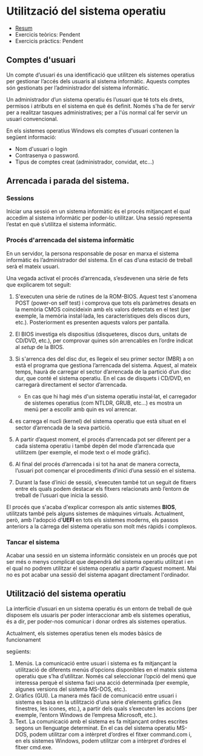 Utilització del sistema operatiu
========================================


* [Resum](https://gitpitch.com/jrodr236/som/master?p=UtilitzacioSistemesPropietaris)
* Exercicis teòrics: Pendent
* Exercicis pràctics: Pendent

Comptes d'usuari
----------------

Un compte d’usuari és una identificació que utilitzen els sistemes
operatius per gestionar l’accés dels usuaris al sistema informàtic.
Aquests comptes són gestionats per l’administrador del sistema
informàtic.

Un administrador d’un sistema operatiu és l’usuari que té tots els
drets, permisos i atributs en el sistema en què és definit. Només s'ha
de fer servir per a realitzar tasques administratives; per a l'ús normal
cal fer servir un usuari convencional.

En els sistemes operatius Windows els comptes d'usuari contenen la
següent informació:

-   Nom d'usuari o login
-   Contrasenya o password.
-   Tipus de comptes creat (administrador, convidat, etc...)

Arrencada i parada del sistema.
-------------------------------

### Sessions

Iniciar una sessió en un sistema informàtic és el procés mitjançant el
qual accedim al sistema informàtic per poder-lo utilitzar. Una sessió
representa l’estat en què s’utilitza el sistema informàtic.

### Procés d'arrencada del sistema informàtic

En un servidor, la persona responsable de posar en marxa el sistema
informàtic és l’administrador del sistema. En el cas d’una estació de
treball serà el mateix usuari.

Una vegada activat el procés d’arrencada, s’esdevenen una sèrie de fets
que explicarem tot seguit:

1.  S'executen una sèrie de rutines de la ROM-BIOS. Aquest test
    s'anomena POST (power-on self test) i comprova que tots els
    paràmetres desats en la memòria CMOS coincideixin amb els valors
    detectats en el test (per exemple, la memòria instal·lada, les
    característiques dels discos durs, etc.). Posteriorment es presenten
    aquests valors per pantalla.
2.  El BIOS investiga els dispositius (disqueteres, discos durs, unitats
    de CD/DVD, etc.), per comprovar quines són arrencables en l’ordre
    indicat al *setup* de la BIOS.
3.  Si s'arrenca des del disc dur, es llegeix el seu primer sector (MBR)
    a on està el programa que gestiona l’arrencada del sistema. Aquest,
    al mateix temps, haurà de carregar el sector d’arrencada de la
    partició d’un disc dur, que conté el sistema operatiu. En el cas de
    disquets i CD/DVD, en carregarà directament el sector d’arrencada.

    -   En cas que hi hagi més d'un sistema operatiu instal·lat, el
    carregador de sistemes operatius (com NTLDR, GRUB, etc...) es mostra
    un menú per a escollir amb quin es vol arrencar.

1.  es carrega el nucli (kernel) del sistema operatiu que està situat en
    el sector d’arrencada de la seva partició.
2.  A partir d’aquest moment, el procés d’arrencada pot ser diferent per
    a cada sistema operatiu i també depèn del mode d’arrencada que
    utilitzem (per exemple, el mode text o el mode gràfic).
3.  Al final del procés d’arrencada i si tot ha anat de manera correcta,
    l’usuari pot començar el procediments d’inici d’una sessió en el
    sistema.
4.  Durant la fase d’inici de sessió, s’executen també tot un seguit de
    fitxers entre els quals podem destacar els fitxers relacionats amb
    l’entorn de treball de l’usuari que inicia la sessió.

El procés que s'acaba d'explicar correspon als antic sistemes **BIOS**, utilitzats també pels alguns sistemes de màquines virtuals. Actualment, però, amb l'adopció d'**UEFI** en tots els sistemes moderns, els passos anteriors a la càrrega del sistema operatiu son molt més ràpids i complexos.


### Tancar el sistema

Acabar una sessió en un sistema informàtic consisteix en un procés que
pot ser més o menys complicat que dependrà del sistema operatiu
utilitzat i en el qual no podrem utilitzar el sistema operatiu a partir
d’aquest moment. Mai no es pot acabar una sessió del sistema apagant
directament l'ordinador.

Utilització del sistema operatiu
--------------------------------

La interfície d’usuari en un sistema operatiu és un entorn de treball de
què disposem els usuaris per poder interaccionar amb els sistemes
operatius, és a dir, per poder-nos comunicar i donar ordres als sistemes
operatius.

Actualment, els sistemes operatius tenen els modes bàsics de
funcionament

següents:

1.  Menús. La comunicació entre usuari i sistema es fa mitjançant la
    utilització de diferents menús d’opcions disponibles en el mateix
    sistema operatiu que s’ha d’utilitzar. Només cal seleccionar l’opció
    del menú que interessa perquè el sistema faci una acció determinada
    (per exemple, algunes versions del sistema MS-DOS, etc.).
2.  Gràfics (GUI). La manera més fàcil de comunicació entre usuari i
    sistema es basa en la utilització d’una sèrie d’elements gràfics
    (les finestres, les icones, etc.), a partir dels quals s’executen
    les accions (per exemple, l’entorn Windows de l’empresa Microsoft,
    etc.).
3.  Text. La comunicació amb el sistema es fa mitjançant ordres escrites
    segons un llenguatge determinat. En el cas del sistema operatiu
    MS-DOS, podem utilitzar com a intèrpret d’ordres el fitxer
    command.com i, en els sistemes Windows, podem utilitzar com a
    intèrpret d’ordres el fitxer cmd.exe.

